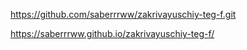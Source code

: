 https://github.com/saberrrww/zakrivayuschiy-teg-f.git

https://saberrrww.github.io/zakrivayuschiy-teg-f/